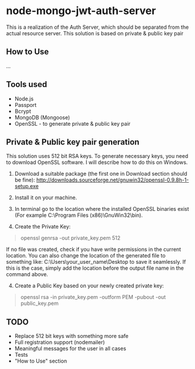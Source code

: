 # node-mongo-jwt-auth-server
This is a realization of the Auth Server, which should be separated from the actual resource server.
This solution is based on private & public key pair


## How to Use
...

## Tools used
* Node.js
* Passport
* Bcrypt
* MongoDB (Mongoose)
* OpenSSL - to generate private & public key pair

## Private & Public key pair generation
This solution uses 512 bit RSA keys. To generate necessary keys, you need to download OpenSSL software. I will describe how to do this on Windows. 

1. Download a suitable package (the first one in Download section should be fine): http://downloads.sourceforge.net/gnuwin32/openssl-0.9.8h-1-setup.exe

2. Install it on your machine. 

3. In terminal go to the location where the installed OpenSSL binaries exist (For example C:\Program Files (x86)\GnuWin32\bin). 

4. Create the Private Key:
> openssl genrsa -out private_key.pem 512

If no file was created, check if you have write permissions in the current location. You can also change the location of the generated file to something like: 
C:\Users\your_user_name\Desktop to save it seamlessly. If this is the case, simply add the location before the output file name in the command above. 

4. Create a Public Key based on your newly created private key:
> openssl rsa -in private_key.pem -outform PEM -pubout -out public_key.pem

## TODO
* Replace 512 bit keys with something more safe
* Full registration support (nodemailer)
* Meaningful messages for the user in all cases
* Tests
* "How to Use" section
